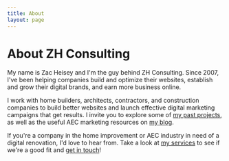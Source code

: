 ```yaml
---
title: About
layout: page
---
```


<!-- About Section -->
# About ZH Consulting

My name is Zac Heisey and I'm the guy behind ZH Consulting. Since 2007, I've been helping companies build and optimize their websites, establish and grow their digital brands, and earn more business online.

I work with home builders, architects, contractors, and construction companies to build better websites and launch effective digital marketing campaigns that get results. I invite you to explore some of [my past projects](/projects), as well as the useful AEC marketing resources on [my blog](/blog).

If you're a company in the home improvement or AEC industry in need of a digital renovation, I'd love to hear from. Take a look at [my services](/services) to see if we're a good fit and [get in touch](/contact)!
